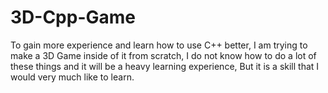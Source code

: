 # 3D-Cpp-Game
To gain more experience and learn how to use C++ better, I am trying to make a 3D Game inside of it from scratch,
I do not know how to do a lot of these things and it will be a heavy learning experience, But it is a skill
that I would very much like to learn.
